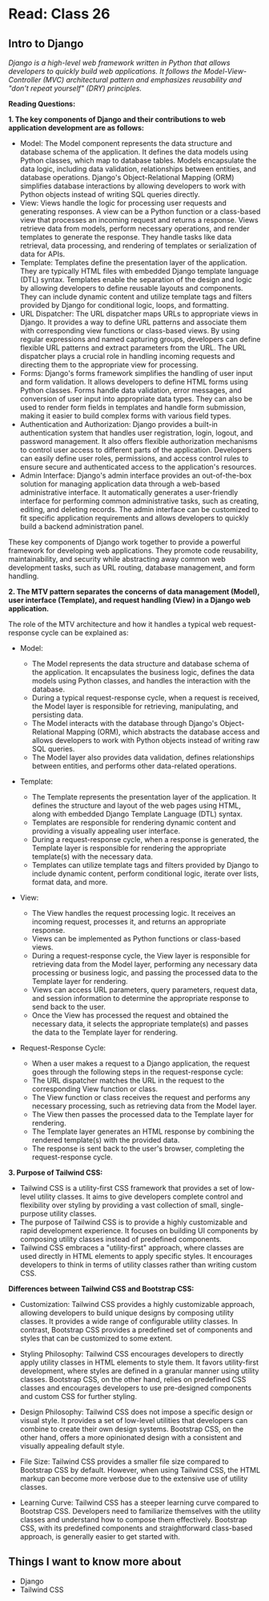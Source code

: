 # Read: Class 26
## Intro to Django
*Django is a high-level web framework written in Python that allows developers to quickly build web applications. It follows the Model-View-Controller (MVC) architectural pattern and emphasizes reusability and "don't repeat yourself" (DRY) principles.*

**Reading Questions:**

**1. The key components of Django and their contributions to web application development are as follows:**

   * Model: The Model component represents the data structure and database schema of the application. It defines the data models using Python classes, which map to database tables. Models encapsulate the data logic, including data validation, relationships between entities, and database operations. Django's Object-Relational Mapping (ORM) simplifies database interactions by allowing developers to work with Python objects instead of writing SQL queries directly.
   * View: Views handle the logic for processing user requests and generating responses. A view can be a Python function or a class-based view that processes an incoming request and returns a response. Views retrieve data from models, perform necessary operations, and render templates to generate the response. They handle tasks like data retrieval, data processing, and rendering of templates or serialization of data for APIs.
   * Template: Templates define the presentation layer of the application. They are typically HTML files with embedded Django template language (DTL) syntax. Templates enable the separation of the design and logic by allowing developers to define reusable layouts and components. They can include dynamic content and utilize template tags and filters provided by Django for conditional logic, loops, and formatting.
   * URL Dispatcher: The URL dispatcher maps URLs to appropriate views in Django. It provides a way to define URL patterns and associate them with corresponding view functions or class-based views. By using regular expressions and named capturing groups, developers can define flexible URL patterns and extract parameters from the URL. The URL dispatcher plays a crucial role in handling incoming requests and directing them to the appropriate view for processing.
   * Forms: Django's forms framework simplifies the handling of user input and form validation. It allows developers to define HTML forms using Python classes. Forms handle data validation, error messages, and conversion of user input into appropriate data types. They can also be used to render form fields in templates and handle form submission, making it easier to build complex forms with various field types.
   * Authentication and Authorization: Django provides a built-in authentication system that handles user registration, login, logout, and password management. It also offers flexible authorization mechanisms to control user access to different parts of the application. Developers can easily define user roles, permissions, and access control rules to ensure secure and authenticated access to the application's resources.
   * Admin Interface: Django's admin interface provides an out-of-the-box solution for managing application data through a web-based administrative interface. It automatically generates a user-friendly interface for performing common administrative tasks, such as creating, editing, and deleting records. The admin interface can be customized to fit specific application requirements and allows developers to quickly build a backend administration panel.

These key components of Django work together to provide a powerful framework for developing web applications. They promote code reusability, maintainability, and security while abstracting away common web development tasks, such as URL routing, database management, and form handling.

**2. The MTV pattern separates the concerns of data management (Model), user interface (Template), and request handling (View) in a Django web application.**

The role of the MTV architecture and how it handles a typical web request-response cycle can be explained as:
* Model:
  
  * The Model represents the data structure and database schema of the application. It encapsulates the business logic, defines the data models using Python classes, and handles the interaction with the database.
  * During a typical request-response cycle, when a request is received, the Model layer is responsible for retrieving, manipulating, and persisting data.
  * The Model interacts with the database through Django's Object-Relational Mapping (ORM), which abstracts the database access and allows developers to work with Python objects instead of writing raw SQL queries.
  * The Model layer also provides data validation, defines relationships between entities, and performs other data-related operations.
    
* Template:
  
  * The Template represents the presentation layer of the application. It defines the structure and layout of the web pages using HTML, along with embedded Django Template Language (DTL) syntax.
  * Templates are responsible for rendering dynamic content and providing a visually appealing user interface.
  * During a request-response cycle, when a response is generated, the Template layer is responsible for rendering the appropriate template(s) with the necessary data.
  * Templates can utilize template tags and filters provided by Django to include dynamic content, perform conditional logic, iterate over lists, format data, and more.

* View:

  * The View handles the request processing logic. It receives an incoming request, processes it, and returns an appropriate response.
  * Views can be implemented as Python functions or class-based views.
  * During a request-response cycle, the View layer is responsible for retrieving data from the Model layer, performing any necessary data processing or business logic, and passing the processed data to the Template layer for rendering.
  * Views can access URL parameters, query parameters, request data, and session information to determine the appropriate response to send back to the user.
  * Once the View has processed the request and obtained the necessary data, it selects the appropriate template(s) and passes the data to the Template layer for rendering.

* Request-Response Cycle:

  * When a user makes a request to a Django application, the request goes through the following steps in the request-response cycle:
  * The URL dispatcher matches the URL in the request to the corresponding View function or class.
  * The View function or class receives the request and performs any necessary processing, such as retrieving data from the Model layer.
  * The View then passes the processed data to the Template layer for rendering.
  * The Template layer generates an HTML response by combining the rendered template(s) with the provided data.
  * The response is sent back to the user's browser, completing the request-response cycle.

**3. Purpose of Tailwind CSS:**

   * Tailwind CSS is a utility-first CSS framework that provides a set of low-level utility classes. It aims to give developers complete control and flexibility over styling by providing a vast collection of small, single-purpose utility classes.
   * The purpose of Tailwind CSS is to provide a highly customizable and rapid development experience. It focuses on building UI components by composing utility classes instead of predefined components.
   * Tailwind CSS embraces a "utility-first" approach, where classes are used directly in HTML elements to apply specific styles. It encourages developers to think in terms of utility classes rather than writing custom CSS.

**Differences between Tailwind CSS and Bootstrap CSS:**

  * Customization: Tailwind CSS provides a highly customizable approach, allowing developers to build unique designs by composing utility classes. It provides a wide range of configurable utility classes. In contrast, Bootstrap CSS provides a predefined set of components and styles that can be customized to some extent.

  * Styling Philosophy: Tailwind CSS encourages developers to directly apply utility classes in HTML elements to style them. It favors utility-first development, where styles are defined in a granular manner using utility classes. Bootstrap CSS, on the other hand, relies on predefined CSS classes and encourages developers to use pre-designed components and custom CSS for further styling.

  * Design Philosophy: Tailwind CSS does not impose a specific design or visual style. It provides a set of low-level utilities that developers can combine to create their own design systems. Bootstrap CSS, on the other hand, offers a more opinionated design with a consistent and visually appealing default style.

  * File Size: Tailwind CSS provides a smaller file size compared to Bootstrap CSS by default. However, when using Tailwind CSS, the HTML markup can become more verbose due to the extensive use of utility classes.

  * Learning Curve: Tailwind CSS has a steeper learning curve compared to Bootstrap CSS. Developers need to familiarize themselves with the utility classes and understand how to compose them effectively. Bootstrap CSS, with its predefined components and straightforward class-based approach, is generally easier to get started with.


## Things I want to know more about
* Django
* Tailwind CSS

